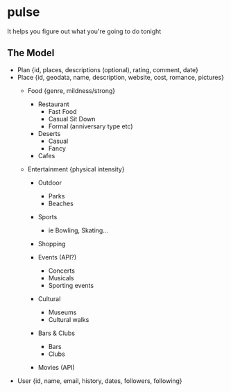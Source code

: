 pulse
=====

It helps you figure out what you&#39;re going to do tonight

The Model
---------

* Plan {id, places, descriptions (optional), rating, comment, date}
* Place {id, geodata, name, description, website, cost, romance, pictures}
	* Food {genre, mildness/strong}
		* Restaurant
			* Fast Food
			* Casual Sit Down
			* Formal (anniversary type etc)
		* Deserts
			* Casual
			* Fancy
		* Cafes
			
  	* Entertainment {physical intensity}
		* Outdoor
			* Parks
			* Beaches
		
		* Sports
			* ie Bowling, Skating...
		* Shopping
		* Events (API?)
			* Concerts
			* Musicals
			* Sporting events
		* Cultural
			* Museums
			* Cultural walks		
		* Bars & Clubs
			* Bars
			* Clubs
		* Movies (API)			
* User {id, name, email, history, dates, followers, following}

